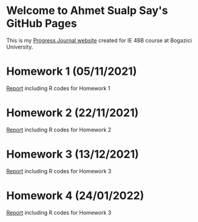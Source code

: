 # Welcome to Ahmet Sualp Say's GitHub Pages

This is my [Progress Journal website](https://bu-ie-48b.github.io/fall21-saysualp/) created for IE 48B course at Bogazici University.

# Homework 1 (05/11/2021)

[Report](https://bu-ie-48b.github.io/fall21-saysualp/html/IE48B_Fall21_Homework1.html) including R codes for Homework 1

# Homework 2 (22/11/2021)

[Report](https://bu-ie-48b.github.io/fall21-saysualp/html/IE48B_Fall21_Homework2.html) including R codes for Homework 2

# Homework 3 (13/12/2021)

[Report](https://bu-ie-48b.github.io/fall21-saysualp/html/IE48B_Fall21_Homework3.html) including R codes for Homework 3

# Homework 4 (24/01/2022)

[Report](https://bu-ie-48b.github.io/fall21-saysualp/html/IE48B_Fall21_Homework4.html) including R codes for Homework 3
